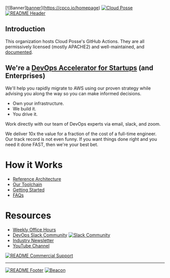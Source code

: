 [![Banner][banner](banner/image.png)](https://cpco.io/homepage)
[![Cloud Posse][logo]](https://cpco.io/homepage)
[![README Header][readme_header_img]][readme_header_link]

## Introduction

This organization hosts Cloud Posse's GitHub Actions. They are all permissively licensed (mostly APACHE2) and well-maintained, and [documented](https://docs.cloudposse.com/github-actions/).

## We're a [DevOps Accelerator for Startups](https://cpco.io/homepage) (and Enterprises)
We'll help you rapidly migrate to AWS using our proven strategy while advising you along the way so you can make informed decisions.

* Own your infrastructure.
* We build it.
* You drive it.

Work directly with our team of DevOps experts via email, slack, and zoom.

We deliver 10x the value for a fraction of the cost of a full-time engineer. Our track record is not even funny. If you want things done right and you need it done FAST, then we're your best bet.

# How it Works
* [Reference Architecture](https://cloudposse.com/reference-architecture/)
* [Our Toolchain](https://cloudposse.com/toolchain/)
* [Getting Started](https://cloudposse.com/get-started/)
* [FAQs](https://cloudposse.com/faq/)

# Resources
* [Weekly Office Hours](https://cloudposse.com/office-hours/)
* [DevOps Slack Community](https://cloudposse.com/slack/) [![Slack Community](https://slack.cloudposse.com/badge.svg)](https://slack.cloudposse.com)
* [Industry Newsletter](https://cloudposse.com/newsletter/)
* [YouTube Channel](https://www.youtube.com/playlist?list=PLhRztDM6Uvne8MUuwXrv2truMl6gVZ0D8)

[![README Commercial Support][readme_commercial_support_img]][readme_commercial_support_link]

---


[![README Footer][readme_footer_img]][readme_footer_link]
[![Beacon][beacon]][website]

  [logo]: https://cloudposse.com/logo-300x69.svg
  [docs]: https://cpco.io/docs?utm_source=github&utm_medium=readme&utm_campaign=cloudposse/.github&utm_content=docs
  [website]: https://cpco.io/homepage?utm_source=github&utm_medium=readme&utm_campaign=cloudposse/.github&utm_content=website
  [github]: https://cpco.io/github?utm_source=github&utm_medium=readme&utm_campaign=cloudposse/.github&utm_content=github
  [jobs]: https://cpco.io/jobs?utm_source=github&utm_medium=readme&utm_campaign=cloudposse/.github&utm_content=jobs
  [hire]: https://cpco.io/hire?utm_source=github&utm_medium=readme&utm_campaign=cloudposse/.github&utm_content=hire
  [slack]: https://cpco.io/slack?utm_source=github&utm_medium=readme&utm_campaign=cloudposse/.github&utm_content=slack
  [linkedin]: https://cpco.io/linkedin?utm_source=github&utm_medium=readme&utm_campaign=cloudposse/.github&utm_content=linkedin
  [twitter]: https://cpco.io/twitter?utm_source=github&utm_medium=readme&utm_campaign=cloudposse/.github&utm_content=twitter
  [testimonial]: https://cpco.io/leave-testimonial?utm_source=github&utm_medium=readme&utm_campaign=cloudposse/.github&utm_content=testimonial
  [office_hours]: https://cloudposse.com/office-hours?utm_source=github&utm_medium=readme&utm_campaign=cloudposse/.github&utm_content=office_hours
  [newsletter]: https://cpco.io/newsletter?utm_source=github&utm_medium=readme&utm_campaign=cloudposse/.github&utm_content=newsletter
  [discourse]: https://ask.sweetops.com/?utm_source=github&utm_medium=readme&utm_campaign=cloudposse/.github&utm_content=discourse
  [email]: https://cpco.io/email?utm_source=github&utm_medium=readme&utm_campaign=cloudposse/.github&utm_content=email
  [commercial_support]: https://cpco.io/commercial-support?utm_source=github&utm_medium=readme&utm_campaign=cloudposse/.github&utm_content=commercial_support
  [we_love_open_source]: https://cpco.io/we-love-open-source?utm_source=github&utm_medium=readme&utm_campaign=cloudposse/.github&utm_content=we_love_open_source
  [terraform_modules]: https://cpco.io/terraform-modules?utm_source=github&utm_medium=readme&utm_campaign=cloudposse/.github&utm_content=terraform_modules
  [readme_header_img]: https://cloudposse.com/readme/header/img
  [readme_header_link]: https://cloudposse.com/readme/header/link?utm_source=github&utm_medium=readme&utm_campaign=cloudposse/.github&utm_content=readme_header_link
  [readme_footer_img]: https://cloudposse.com/readme/footer/img
  [readme_footer_link]: https://cloudposse.com/readme/footer/link?utm_source=github&utm_medium=readme&utm_campaign=cloudposse/.github&utm_content=readme_footer_link
  [readme_commercial_support_img]: https://cloudposse.com/readme/commercial-support/img
  [readme_commercial_support_link]: https://cloudposse.com/readme/commercial-support/link?utm_source=github&utm_medium=readme&utm_campaign=cloudposse/.github&utm_content=readme_commercial_support_link
  [beacon]: https://ga-beacon.cloudposse.com/UA-76589703-4/cloudposse/.github?pixel&cs=github&cm=readme&an=.github

